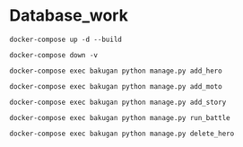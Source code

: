 # Database_work
```Linux Kernel Module
docker-compose up -d --build
```
```Linux Kernel Module
docker-compose down -v
```
```Linux Kernel Module
docker-compose exec bakugan python manage.py add_hero
```
```Linux Kernel Module
docker-compose exec bakugan python manage.py add_moto
```
```Linux Kernel Module
docker-compose exec bakugan python manage.py add_story
```
```Linux Kernel Module
docker-compose exec bakugan python manage.py run_battle
```
```Linux Kernel Module
docker-compose exec bakugan python manage.py delete_hero
```
